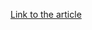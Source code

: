 [Link to the article](https://www.cisa.gov/news-events/alerts/2024/11/20/cisa-adds-two-known-exploited-vulnerabilities-catalog)
